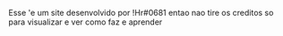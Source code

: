 Esse 'e um site desenvolvido por !Hr#0681 entao nao tire os creditos so para visualizar e ver como faz e aprender
